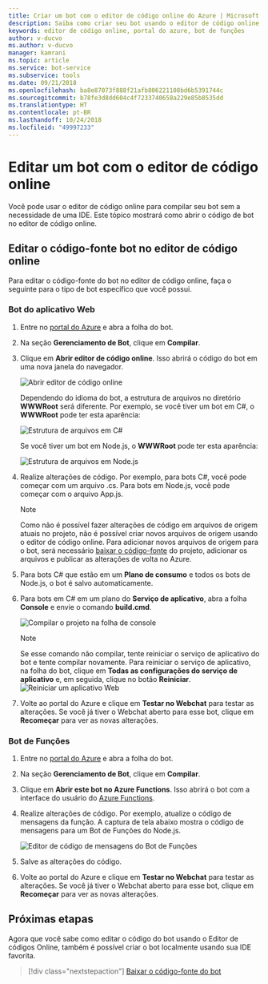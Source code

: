 ```yaml
---
title: Criar um bot com o editor de código online do Azure | Microsoft Docs
description: Saiba como criar seu bot usando o editor de código online no Serviço de Bot.
keywords: editor de código online, portal do azure, bot de funções
author: v-ducvo
ms.author: v-ducvo
manager: kamrani
ms.topic: article
ms.service: bot-service
ms.subservice: tools
ms.date: 09/21/2018
ms.openlocfilehash: ba8e87073f888f21afb806221108bd6b5391744c
ms.sourcegitcommit: b78fe3d8dd604c4f7233740658a229e85b8535dd
ms.translationtype: HT
ms.contentlocale: pt-BR
ms.lasthandoff: 10/24/2018
ms.locfileid: "49997233"
---
```

# <a name="edit-a-bot-with-online-code-editor"></a>Editar um bot com o editor de código online

Você pode usar o editor de código online para compilar seu bot sem a necessidade de uma IDE. Este tópico mostrará como abrir o código de bot no editor de código online. 

## <a name="edit-bot-source-code-in-online-code-editor"></a>Editar o código-fonte bot no editor de código online

Para editar o código-fonte do bot no editor de código online, faça o seguinte para o tipo de bot específico que você possui.

### <a name="web-app-bot"></a>Bot do aplicativo Web
1. Entre no [portal do Azure](http://portal.azure.com) e abra a folha do bot.
2. Na seção **Gerenciamento de Bot**, clique em **Compilar**.
3. Clique em **Abrir editor de código online**. Isso abrirá o código do bot em uma nova janela do navegador. 

   ![Abrir editor de código online](~/media/azure-bot-build/open-online-code-editor.png)

   Dependendo do idioma do bot, a estrutura de arquivos no diretório **WWWRoot** será diferente. Por exemplo, se você tiver um bot em C#, o **WWWRoot** pode ter esta aparência:

   ![Estrutura de arquivos em C#](~/media/azure-bot-build/cs-wwwroot-structure.png)

   Se você tiver um bot em Node.js, o **WWWRoot** pode ter esta aparência:

   ![Estrutura de arquivos em Node.js](~/media/azure-bot-build/node-wwwroot-structure.png)

4. Realize alterações de código. Por exemplo, para bots C#, você pode começar com um arquivo .cs. Para bots em Node.js, você pode começar com o arquivo App.js.

   > [!NOTE]
   > Como não é possível fazer alterações de código em arquivos de origem atuais no projeto, não é possível criar novos arquivos de origem usando o editor de código online. Para adicionar novos arquivos de origem para o bot, será necessário [baixar o código-fonte](bot-service-build-download-source-code.md) do projeto, adicionar os arquivos e publicar as alterações de volta no Azure.

5. Para bots C# que estão em um **Plano de consumo** e todos os bots de Node.js, o bot é salvo automaticamente. 

6. Para bots em C# em um plano do **Serviço de aplicativo**, abra a folha **Console** e envie o comando **build.cmd**. 

   ![Compilar o projeto na folha de console](~/media/azure-bot-build/cs-console-build-cmd.png)
 
   > [!NOTE]
   > Se esse comando não compilar, tente reiniciar o serviço de aplicativo do bot e tente compilar novamente. Para reiniciar o serviço de aplicativo, na folha do bot, clique em **Todas as configurações do serviço de aplicativo** e, em seguida, clique no botão **Reiniciar**.
   > ![Reiniciar um aplicativo Web](~/media/azure-bot-build/open-online-code-editor-restart-appservice.png)

7. Volte ao portal do Azure e clique em **Testar no Webchat** para testar as alterações. Se você já tiver o Webchat aberto para esse bot, clique em **Recomeçar** para ver as novas alterações.

### <a name="functions-bot"></a>Bot de Funções

1. Entre no [portal do Azure](http://portal.azure.com) e abra a folha do bot.
2. Na seção **Gerenciamento de Bot**, clique em **Compilar**.
3. Clique em **Abrir este bot no Azure Functions**. Isso abrirá o bot com a interface do usuário do <a href="http://go.microsoft.com/fwlink/?linkID=747839" target="_blank">Azure Functions</a>. 
4. Realize alterações de código. Por exemplo, atualize o código de mensagens da função. A captura de tela abaixo mostra o código de mensagens para um Bot de Funções do Node.js.

   ![Editor de código de mensagens do Bot de Funções](~/media/azure-bot-build/functions-messages-code.png)

5. Salve as alterações do código.
6. Volte ao portal do Azure e clique em **Testar no Webchat** para testar as alterações. Se você já tiver o Webchat aberto para esse bot, clique em **Recomeçar** para ver as novas alterações.

## <a name="next-steps"></a>Próximas etapas
Agora que você sabe como editar o código do bot usando o Editor de códigos Online, também é possível criar o bot localmente usando sua IDE favorita.

> [!div class="nextstepaction"]
> [Baixar o código-fonte do bot](bot-service-build-download-source-code.md)
